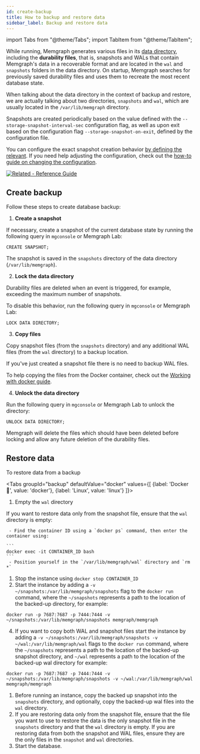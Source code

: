```yaml
---
id: create-backup
title: How to backup and restore data
sidebar_label: Backup and restore data
---
```

import Tabs from "@theme/Tabs"; import TabItem from "@theme/TabItem";

While running, Memgraph generates various files in its [data
directory](/docs/memgraph/reference-guide/backup), including the **durability
files**, that is,  snapshots and WALs that contain Memgraph's data in a
recoverable format and are located in the `wal` and `snapshots` folders in the
data directory. On startup, Memgraph searches for previously saved durability
files and uses them to recreate the most recent database state.

When talking about the data directory in the context of backup and restore, we
are actually talking about two directories, `snapshots` and `wal`, which are
usually located in the `/var/lib/memgraph` directory.

Snapshots are created periodically based on the value defined with the
`--storage-snapshot-interval-sec` configuration flag, as well as upon exit based
on the configuration flag `--storage-snapshot-on-exit`, defined by the
configuration file. 

You can configure the exact snapshot creation behavior [by defining the
relevant](/memgraph/reference-guide/configuration#storage). If you need
help adjusting the configuration, check out the [how-to guide on changing the
configuration](/how-to-guides/config-logs.md).

[![Related - Reference Guide](https://img.shields.io/static/v1?label=Related&message=Reference%20Guide&color=yellow&style=for-the-badge)](/reference-guide/backup.md)

## Create backup

  Follow these steps to create database backup:

1. **Create a snapshot**

  If necessary, create a snapshot of the current database state by running the
  following query in `mgconsole` or Memgraph Lab:

  ```cypher
  CREATE SNAPSHOT;
  ```
  The snapshot is saved in the `snapshots` directory of the data directory
  (`/var/lib/memgraph`).

2. **Lock the data directory**

  Durability files are deleted when an event is triggered, for example, exceeding
  the maximum number of snapshots.

  To disable this behavior, run the following query in `mgconsole` or Memgraph
  Lab:

  ```cypher
  LOCK DATA DIRECTORY;
  ```

3. **Copy files**

  Copy snapshot files (from the `snapshots` directory) and any additional WAL
  files (from the `wal` directory) to a backup location.

  If you've just created a snapshot file there is no need to backup WAL files. 

  To help copying the files from the Docker container, check out the [Working with
  docker
  guide](/how-to-guides/work-with-docker.md#how-to-copy-files-from-and-to-a-docker-container).

4. **Unlock the data directory**

  Run the following query in `mgconsole` or Memgraph Lab to unlock the
  directory:

  ```cypher
  UNLOCK DATA DIRECTORY;
  ```

  Memgraph will delete the files which should have been deleted before locking and
  allow any future deletion of the durability files.

## Restore data

To restore data from a backup

<Tabs
  groupId="backup"
  defaultValue="docker"
  values={[
    {label: 'Docker 🐳', value: 'docker'},
    {label: 'Linux', value: 'linux'}
  ]}>
<TabItem value='docker'>


1. Empty the `wal` directory

  If you want to restore data only from the snapshot file, ensure that the
  `wal` directory is empty:

     - Find the container ID using a `docker ps` command, then enter the container using:

    ```
    docker exec -it CONTAINER_ID bash
    ```
     - Position yourself in the `/var/lib/memgraph/wal` directory and `rm *`

1. Stop the instance using `docker stop CONTAINER_ID`
2. Start the instance by adding a `-v ~/snapshots:/var/lib/memgraph/snapshots`
  flag to the `docker run` command, where the `~/snapshots` represents a path
  to the location of the backed-up directory, for example: 

  ```
  docker run -p 7687:7687 -p 7444:7444 -v ~/snapshots:/var/lib/memgraph/snapshots memgraph/memgraph
  ```
4. If you want to copy both WAL and snapshot files start the instance by adding
  a `-v ~/snapshots:/var/lib/memgraph/snapshots -v ~/wal:/var/lib/memgraph/wal`
  flags to the `docker run` command, where the `~/snapshots` represents a path
  to the location of the backed-up snapshot directory, and `~/wal` represents a
  path to the location of the backed-up wal directory for example: 

  ```
  docker run -p 7687:7687 -p 7444:7444 -v ~/snapshots:/var/lib/memgraph/snapshots -v ~/wal:/var/lib/memgraph/wal memgraph/memgraph
  ```

</TabItem>
<TabItem value='linux'>

1. Before running an instance, copy the backed up snapshot into the `snapshots`
   directory, and optionally, copy the backed-up wal files into the `wal`
   directory.
2. If you are restoring data only from the snapshot file, ensure that the file
   you want to use to restore the data is the only snapshot file in the
   `snapshots` directory and that the `wal` directory is empty. If you are
   restoring data from both the snapshot and WAL files, ensure they are the only
   files in the `snapshot` and `wal` directories. 
3. Start the database. 

</TabItem>
</Tabs>